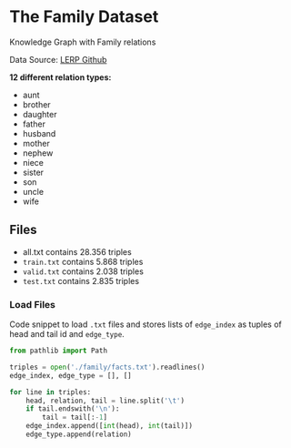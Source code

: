 # The Family Dataset
Knowledge Graph with Family relations

Data Source: [LERP Github](https://github.com/Glaciohound/LERP) 

**12 different relation types:** 
* aunt
* brother
* daughter
* father
* husband
* mother
* nephew
* niece
* sister
* son
* uncle
* wife



## Files
* all.txt contains 28.356 triples
* `train.txt` contains 5.868 triples
* `valid.txt` contains 2.038 triples
* `test.txt` contains 2.835 triples


### Load Files
Code snippet to load `.txt` files and stores lists of `edge_index`  as tuples of head and tail id and `edge_type`. 
```python
from pathlib import Path

triples = open('./family/facts.txt').readlines()
edge_index, edge_type = [], []

for line in triples:
    head, relation, tail = line.split('\t')
    if tail.endswith('\n'):
        tail = tail[:-1]
    edge_index.append([int(head), int(tail)])
    edge_type.append(relation)
```
